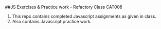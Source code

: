 ##JS Exercises & Practice work  - Refactory Class CAT008

1. This repo contains completed Javascript assignments as given in class. 
2. Also contains Javascript practice work. 
